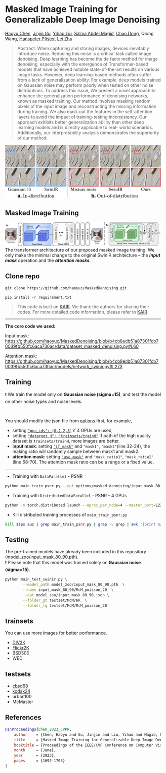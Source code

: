 # Masked Image Training for Generalizable Deep Image Denoising

[Haoyu Chen](https://haoyuchen.com/), [Jinjin Gu](https://www.jasongt.com/), [Yihao Liu](https://scholar.google.com.hk/citations?user=WRIYcNwAAAAJ&hl=zh-CN&oi=ao), [Salma Abdel Magid](https://sites.google.com/view/salma-abdelmagid/), [Chao Dong](https://scholar.google.com.hk/citations?user=OSDCB0UAAAAJ&hl=zh-CN), Qiong Wang, [Hanspeter Pfister](https://scholar.google.com.hk/citations?hl=zh-CN&user=VWX-GMAAAAAJ), [Lei Zhu](https://sites.google.com/site/indexlzhu/home?authuser=0)


> Abstract: When capturing and storing images, devices inevitably introduce noise. Reducing this noise is a critical task called image denoising. Deep learning has become the de facto method for image denoising, especially with the emergence of Transformer-based models that have achieved notable state-of-the-art results on various image tasks. However, deep learning-based methods often suffer from a lack of generalization ability. For example, deep models trained on Gaussian noise may perform poorly when tested on other noise distributions. To address this issue, We present a novel approach to enhance the generalization performance of denoising networks, known as masked training. Our method involves masking random pixels of the input image and reconstructing the missing information during training. We also mask out the features in the self-attention layers to avoid the impact of training-testing inconsistency. Our approach exhibits better generalization ability than other deep learning models and is directly applicable to real- world scenarios. Additionally, our interpretability analysis demonstrates the superiority of our method.

![teaser](./figs/teaser.jpg)


## Masked Image Training
![method](./figs/method.jpg)
The transformer architecture of our proposed masked image training. We only make the minimal change to the original SwinIR architecture – the ***input mask*** operation and the ***attention masks***.




Clone repo
----------
```
git clone https://github.com/haoyuc/MaskedDenoising.git
```
```
pip install -r requirement.txt
```


> This code is built on [KAIR](https://github.com/cszn/KAIR). We thank the authors for sharing their codes. For more detailed code information, please refer to [KAIR](https://github.com/cszn/KAIR).


----------

**The core code we used:**

Input mask: https://github.com/haoyuc/MaskedDenoising/blob/b4cb8edb51a87301fcb70039fb550fc6aca730ac/data/dataset_masked_denoising.py#L60

Attention mask:
https://github.com/haoyuc/MaskedDenoising/blob/b4cb8edb51a87301fcb70039fb550fc6aca730ac/models/network_swinir.py#L273


Training
----------
❗️ We train the model only on **Gaussian noise (sigma=15)**, and test the model on other noise types and noise levels.

<br/>

You should modify the json file from [options](https://github.com/haoyuc/MaskedDenoising/tree/master/options) first, for example,

- setting [`"gpu_ids": [0,1,2,3]`](https://github.com/haoyuc/MaskedDenoising/blob/8e372c2352e5dd81e2cbab0031f7f2cd0fbcb9c5/options/masked_denoising/input_80_90.json#L4C12-L4C12) if 4 GPUs are used,
- setting [`"dataroot_H": "trainsets/trainH"`](https://github.com/haoyuc/MaskedDenoising/blob/8e372c2352e5dd81e2cbab0031f7f2cd0fbcb9c5/options/masked_denoising/input_80_90.json#L20C30-L20C30) if path of the high quality dataset is `trainsets/trainH`, more images are better.
- **input mask**: setting [`"if_mask"`](https://github.com/haoyuc/MaskedDenoising/blob/8e372c2352e5dd81e2cbab0031f7f2cd0fbcb9c5/options/masked_denoising/input_80_90.json#L32C7-L32C7) and `"mask1"`, `"mask2"`(line 32-34), the making ratio will randomly sample between mask1 and mask2.
- **attention mask**: setting [`"use_mask"`](https://github.com/haoyuc/MaskedDenoising/blob/8e372c2352e5dd81e2cbab0031f7f2cd0fbcb9c5/options/masked_denoising/input_80_90.json#L68) and `"mask_ratio1"`, `"mask_ratio2"` (line 68-70). The attention mask ratio can be a range or a fixed value.


---

- Training with `DataParallel` - PSNR


```bash
python main_train_psnr.py --opt options/masked_denoising/input_mask_80_90.json
```


- Training with `DistributedDataParallel` - PSNR - 4 GPUs

```bash
python -m torch.distributed.launch --nproc_per_node=4 --master_port=1234 main_train_psnr.py --opt options/masked_denoising/input_mask_80_90.json  --dist True
```


- Kill distributed training processes of `main_train_psnr.py`

```bash
kill $(ps aux | grep main_train_psnr.py | grep -v grep | awk '{print $2}')
```

Testing
----------
The pre-trained models have already been included in this repository (model_zoo/input_mask_80_90.pth).      
❗️ Please note that this model was trained solely on **Gaussian noise (sigma=15)**.

```bash
python main_test_swinir.py \
        --model_path model_zoo/input_mask_80_90.pth  \
        --name input_mask_80_90/McM_poisson_20  \
        --opt model_zoo/input_mask_80_90.json \
        --folder_gt testset/McM/HR  \
        --folder_lq testset/McM/McM_poisson_20
```


trainsets
----------
You can use more images for better porformance.    
- [DIV2K](https://data.vision.ee.ethz.ch/cvl/DIV2K/)   
- [Flickr2K](https://cv.snu.ac.kr/research/EDSR/Flickr2K.tar)   
- BSD500   
- WED   


testsets
-----------
- [cbsd68](https://github.com/cszn/FFDNet/tree/master/testsets)
- [kodak24](https://github.com/cszn/FFDNet/tree/master/testsets)
- urban100
- McMaster


References
----------
```BibTex
@InProceedings{Chen_2023_CVPR,
    author    = {Chen, Haoyu and Gu, Jinjin and Liu, Yihao and Magid, Salma Abdel and Dong, Chao and Wang, Qiong and Pfister, Hanspeter and Zhu, Lei},
    title     = {Masked Image Training for Generalizable Deep Image Denoising},
    booktitle = {Proceedings of the IEEE/CVF Conference on Computer Vision and Pattern Recognition (CVPR)},
    month     = {June},
    year      = {2023},
    pages     = {1692-1703}
}
```
